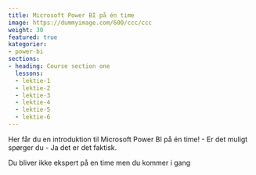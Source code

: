 ```yaml
---
title: Microsoft Power BI på én time
image: https://dummyimage.com/600/ccc/ccc
weight: 30
featured: true
kategorier:
- power-bi
sections:
- heading: Course section one
  lessons:
  - lektie-1
  - lektie-2
  - lektie-3
  - lektie-4
  - lektie-5
  - lektie-6
---
```


Her får du en introduktion til Microsoft Power BI på én time! - Er det muligt spørger du - Ja det er det faktisk.

Du bliver ikke ekspert på en time men du kommer i gang 